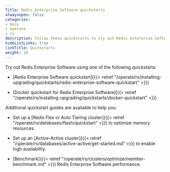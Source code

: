 ```yaml
---
Title: Redis Enterprise Software quickstarts
alwaysopen: false
categories:
- docs
- operate
- rs
description: Follow these quickstarts to try out Redis Enterprise Software.
hideListLinks: true
linkTitle: Quickstarts
weight: 10
---
```


Try out Redis Enterprise Software using one of the following quickstarts:

- [Redis Enterprise Software quickstart]({{< relref "/operate/rs/installing-upgrading/quickstarts/redis-enterprise-software-quickstart" >}})

- [Docker quickstart for Redis Enterprise Software]({{< relref "/operate/rs/installing-upgrading/quickstarts/docker-quickstart" >}})

Additional quickstart guides are available to help you:

- Set up a [Redis Flex or Auto Tiering cluster]({{< relref "/operate/rs/databases/flash/quickstart" >}}) to optimize  memory resources.

- Set up an [Active-Active cluster]({{< relref "/operate/rs/databases/active-active/get-started.md" >}}) to enable high availability.

- [Benchmark]({{< relref "/operate/rs/clusters/optimize/memtier-benchmark.md" >}}) Redis Enterprise Software performance.

